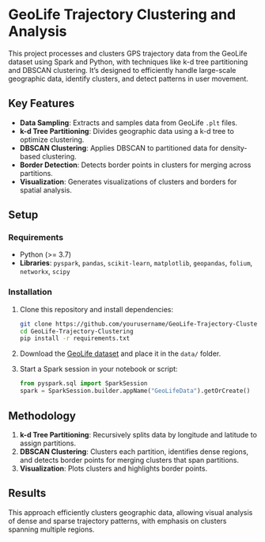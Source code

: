 # GeoLife Trajectory Clustering and Analysis

This project processes and clusters GPS trajectory data from the GeoLife dataset using Spark and Python, with techniques like k-d tree partitioning and DBSCAN clustering. It’s designed to efficiently handle large-scale geographic data, identify clusters, and detect patterns in user movement.

## Key Features
- **Data Sampling**: Extracts and samples data from GeoLife `.plt` files.
- **k-d Tree Partitioning**: Divides geographic data using a k-d tree to optimize clustering.
- **DBSCAN Clustering**: Applies DBSCAN to partitioned data for density-based clustering.
- **Border Detection**: Detects border points in clusters for merging across partitions.
- **Visualization**: Generates visualizations of clusters and borders for spatial analysis.

## Setup

### Requirements
- Python (>= 3.7)
- **Libraries**: `pyspark`, `pandas`, `scikit-learn`, `matplotlib`, `geopandas`, `folium`, `networkx`, `scipy`

### Installation
1. Clone this repository and install dependencies:
   ```bash
   git clone https://github.com/yourusername/GeoLife-Trajectory-Clustering.git
   cd GeoLife-Trajectory-Clustering
   pip install -r requirements.txt
   ```
2. Download the [GeoLife dataset](https://www.microsoft.com/en-us/research/project/geolife-building-social-networks-using-human-location-history/) and place it in the `data/` folder.

3. Start a Spark session in your notebook or script:
   ```python
   from pyspark.sql import SparkSession
   spark = SparkSession.builder.appName("GeoLifeData").getOrCreate()
   ```

## Methodology
1. **k-d Tree Partitioning**: Recursively splits data by longitude and latitude to assign partitions.
2. **DBSCAN Clustering**: Clusters each partition, identifies dense regions, and detects border points for merging clusters that span partitions.
3. **Visualization**: Plots clusters and highlights border points.

## Results
This approach efficiently clusters geographic data, allowing visual analysis of dense and sparse trajectory patterns, with emphasis on clusters spanning multiple regions.
